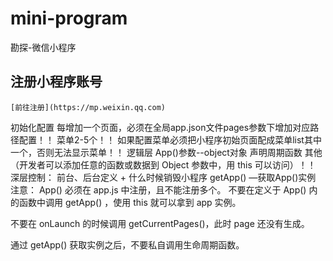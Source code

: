 # mini-program
勘探-微信小程序

## 注册小程序账号
    [前往注册](https://mp.weixin.qq.com) 
初始化配置
每增加一个页面，必须在全局app.json文件pages参数下增加对应路径配置！！
菜单2-5个！！
如果配置菜单必须把小程序初始页面配成菜单list其中一个，否则无法显示菜单！！
逻辑层
App()参数--object对象
声明周期函数
其他（开发者可以添加任意的函数或数据到 Object 参数中，用 this 可以访问）！！
深层控制： 前台、后台定义 + 什么时候销毁小程序
getApp() —获取App()实例
注意： App() 必须在 app.js 中注册，且不能注册多个。
不要在定义于 App() 内的函数中调用 getApp() ，使用 this 就可以拿到 app 实例。

不要在 onLaunch 的时候调用 getCurrentPages()，此时 page 还没有生成。

通过 getApp() 获取实例之后，不要私自调用生命周期函数。